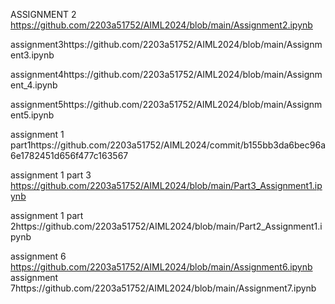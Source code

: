 ASSIGNMENT 2 https://github.com/2203a51752/AIML2024/blob/main/Assignment2.ipynb

assignment3https://github.com/2203a51752/AIML2024/blob/main/Assignment3.ipynb

assignment4https://github.com/2203a51752/AIML2024/blob/main/Assignment_4.ipynb

assignment5https://github.com/2203a51752/AIML2024/blob/main/Assignment5.ipynb

assignment 1 part1https://github.com/2203a51752/AIML2024/commit/b155bb3da6bec96a6e1782451d656f477c163567

assignment 1 part 3 https://github.com/2203a51752/AIML2024/blob/main/Part3_Assignment1.ipynb

assignment 1 part 2https://github.com/2203a51752/AIML2024/blob/main/Part2_Assignment1.ipynb

assignment 6 https://github.com/2203a51752/AIML2024/blob/main/Assignment6.ipynb
 assignment 7https://github.com/2203a51752/AIML2024/blob/main/Assignment7.ipynb
